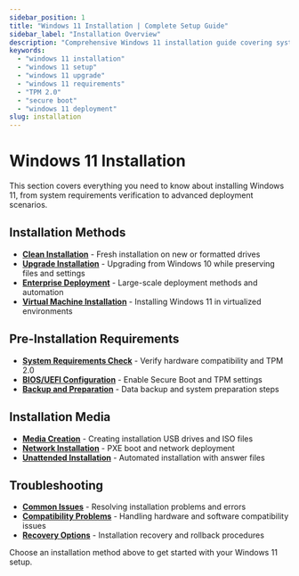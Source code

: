 ```yaml
---
sidebar_position: 1
title: "Windows 11 Installation | Complete Setup Guide"
sidebar_label: "Installation Overview"
description: "Comprehensive Windows 11 installation guide covering system requirements, installation methods, upgrade paths, and enterprise deployment."
keywords: 
  - "windows 11 installation"
  - "windows 11 setup"
  - "windows 11 upgrade"
  - "windows 11 requirements"
  - "TPM 2.0"
  - "secure boot"
  - "windows 11 deployment"
slug: installation
---
```


# Windows 11 Installation

This section covers everything you need to know about installing Windows 11, from system requirements verification to advanced deployment scenarios.

## Installation Methods

- **[Clean Installation](./clean-install/)** - Fresh installation on new or formatted drives
- **[Upgrade Installation](./upgrade/)** - Upgrading from Windows 10 while preserving files and settings
- **[Enterprise Deployment](./enterprise-deployment/)** - Large-scale deployment methods and automation
- **[Virtual Machine Installation](./virtual-machine/)** - Installing Windows 11 in virtualized environments

## Pre-Installation Requirements

- **[System Requirements Check](./requirements/)** - Verify hardware compatibility and TPM 2.0
- **[BIOS/UEFI Configuration](./bios-uefi/)** - Enable Secure Boot and TPM settings
- **[Backup and Preparation](./preparation/)** - Data backup and system preparation steps

## Installation Media

- **[Media Creation](./media-creation/)** - Creating installation USB drives and ISO files
- **[Network Installation](./network-install/)** - PXE boot and network deployment
- **[Unattended Installation](./unattended/)** - Automated installation with answer files

## Troubleshooting

- **[Common Issues](./troubleshooting/)** - Resolving installation problems and errors
- **[Compatibility Problems](./compatibility/)** - Handling hardware and software compatibility issues
- **[Recovery Options](./recovery/)** - Installation recovery and rollback procedures

Choose an installation method above to get started with your Windows 11 setup.
